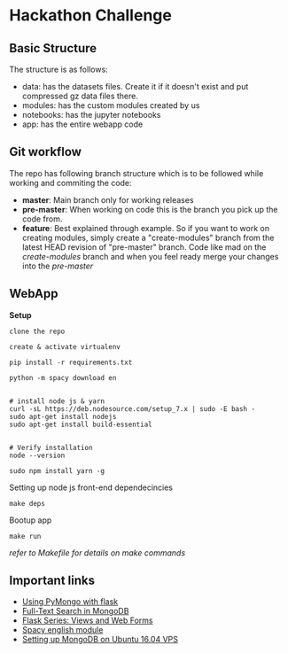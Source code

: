 # Hackathon Challenge

## Basic Structure
The structure is as follows:
* data: has the datasets files. Create it if it doesn't exist and put compressed gz data files there.
* modules: has the custom modules created by us
* notebooks: has the jupyter notebooks
* app: has the entire webapp code

## Git workflow
The repo has following branch structure which is to be followed while working and commiting the code:
* **master**: Main branch only for working releases
* **pre-master**: When working on code this is the branch you pick up the code from.
* **feature**: Best explained through example. So if you want to work on creating modules, simply create a "create-modules" branch from the latest HEAD revision of "pre-master" branch. Code like mad on the _create-modules_ branch and when you feel ready merge your changes into the _pre-master_


## WebApp

**Setup**

```
clone the repo

create & activate virtualenv

pip install -r requirements.txt

python -m spacy download en


# install node js & yarn
curl -sL https://deb.nodesource.com/setup_7.x | sudo -E bash -
sudo apt-get install nodejs
sudo apt-get install build-essential


# Verify installation
node --version

sudo npm install yarn -g
```


Setting up node js front-end dependecincies
```
make deps
```


Bootup app
```
make run
```

_refer to Makefile for details on make commands_



## Important links
 - [Using PyMongo with flask](http://www.bogotobogo.com/python/MongoDB_PyMongo/python_MongoDB_RESTAPI_with_Flask.php)
 - [Full-Text Search in MongoDB](https://code.tutsplus.com/tutorials/full-text-search-in-mongodb--cms-24835)
 - [Flask Series: Views and Web Forms](https://damyanon.net/post/flask-series-views/)
 - [Spacy english module](https://spacy.io/usage/models)
 - [Setting up MongoDB on Ubuntu 16.04 VPS](https://www.digitalocean.com/community/tutorials/how-to-install-and-secure-mongodb-on-ubuntu-16-04)
